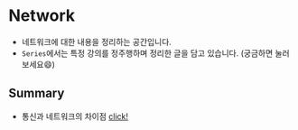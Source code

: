 # Network

- 네트워크에 대한 내용을 정리하는 공간입니다.
- `Series`에서는 특정 강의를 정주행하며 정리한 글을 담고 있습니다. (궁금하면 눌러보세요😄)

## Summary

- 통신과 네트워크의 차이점 [click!](https://github.com/Ohjiwoo-lab/TIL/blob/main/Network/communications_vs_network.md)
